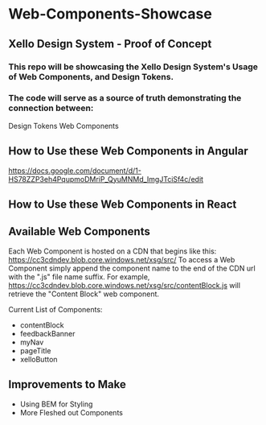 # Web-Components-Showcase
## Xello Design System - Proof of Concept 


### This repo will be showcasing the Xello Design System's Usage of Web Components, and Design Tokens.

### The code will serve as a source of truth demonstrating the connection between:
Design Tokens
Web Components

## How to Use these Web Components in Angular
https://docs.google.com/document/d/1-HS78ZZP3eh4PqupmoDMriP_QyuMNMd_ImgJTciSf4c/edit

## How to Use these Web Components in React

## Available Web Components
Each Web Component is hosted on a CDN that begins like this: https://cc3cdndev.blob.core.windows.net/xsg/src/
To access a Web Component simply append the component name to the end of the CDN url with the ".js" file name suffix.
For example, https://cc3cdndev.blob.core.windows.net/xsg/src/contentBlock.js will retrieve the "Content Block" web component.

Current List of Components:
* contentBlock
* feedbackBanner
* myNav
* pageTitle
* xelloButton

## Improvements to Make
* Using BEM for Styling
* More Fleshed out Components